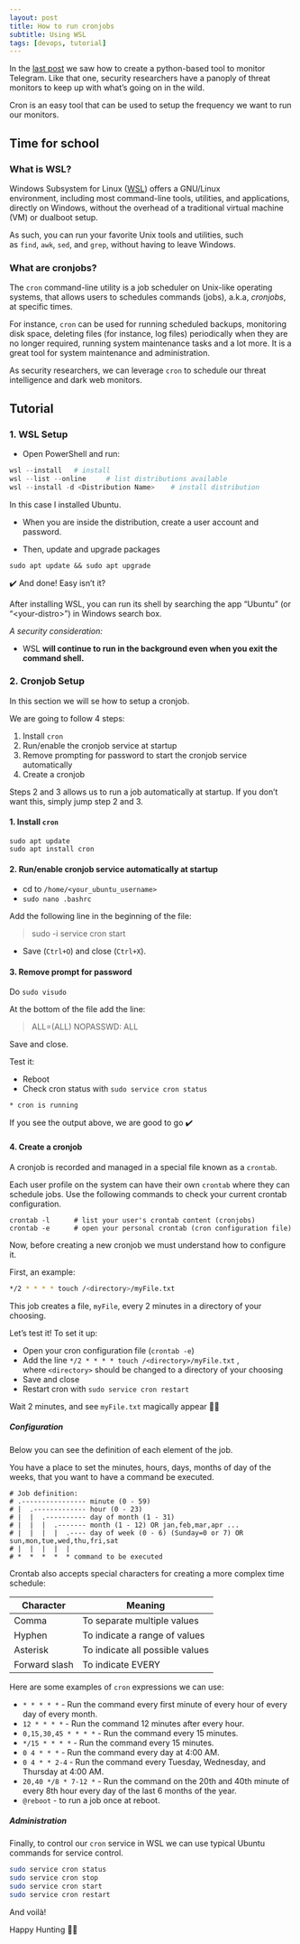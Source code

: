 ```yaml
---
layout: post
title: How to run cronjobs
subtitle: Using WSL
tags: [devops, tutorial]
---
```


In the [last post](https://olgacarvalho.github.io/2023-08-04-how-to-monitor-telegram/) we saw how to create a python-based tool to monitor Telegram. Like that one, security researchers have a panoply of threat monitors to keep up with what’s going on in the wild.

Cron is an easy tool that can be used to setup the frequency we want to run our monitors.

  

## Time for school

### What is WSL?

Windows Subsystem for Linux ([WSL](https://learn.microsoft.com/en-us/windows/wsl/about "https://learn.microsoft.com/en-us/windows/wsl/about")) offers a GNU/Linux environment, including most command-line tools, utilities, and applications, directly on Windows, without the overhead of a traditional virtual machine (VM) or dualboot setup.  

As such, you can run your favorite Unix tools and utilities, such as `find`, `awk`, `sed`, and `grep`, without having to leave Windows.

  

### What are cronjobs?

The `cron` command-line utility is a job scheduler on Unix-like operating systems, that allows users to schedules commands (jobs), a.k.a, _cronjobs_, at specific times.  

For instance, `cron` can be used for running scheduled backups, monitoring disk space, deleting files (for instance, log files) periodically when they are no longer required, running system maintenance tasks and a lot more. It is a great tool for system maintenance and administration.

  

As security researchers, we can leverage `cron` to schedule our threat intelligence and dark web monitors.

  

  

## Tutorial

### 1\. WSL Setup

* Open PowerShell and run:

```powershell
wsl --install   # install
wsl --list --online     # list distributions available
wsl --install -d <Distribution Name>    # install distribution
```

In this case I installed Ubuntu.


* When you are inside the distribution, create a user account and password.


* Then, update and upgrade packages

```
sudo apt update && sudo apt upgrade
```

  

✔️ And done! Easy isn’t it?

  

After installing WSL, you can run its shell by searching the app “Ubuntu” (or “\<your-distro>”) in Windows search box.

  

_A security consideration:_

- WSL **will continue to run in the background even when you exit the command shell.**

  

  

### 2\. Cronjob Setup

In this section we will se how to setup a cronjob. 

  

We are going to follow 4 steps:

1. Install `cron`
2. Run/enable the cronjob service at startup
3. Remove prompting for password to start the cronjob service automatically
4. Create a cronjob

  

Steps 2 and 3 allows us to run a job automatically at startup. If you don’t want this, simply jump step 2 and 3.

  

  

#### 1\. Install `cron`

```
sudo apt update
sudo apt install cron
```

  

  

#### 2\. Run/enable cronjob service automatically at startup

- cd to `/home/<your_ubuntu_username>`
- `sudo nano .bashrc`

Add the following line in the beginning of the file:

> sudo -i service cron start

- Save (`Ctrl+O`) and close (`Ctrl+X`).
  

#### 3\. Remove prompt for password

Do `sudo visudo`

At the bottom of the file add the line: 

> <your WSL ubuntu username> ALL=(ALL) NOPASSWD: ALL

Save and close.
  

Test it:

- Reboot
- Check cron status with `sudo service cron status`

```
* cron is running
```

If you see the output above, we are good to go ✔️

  

#### 4\. Create a cronjob

A cronjob is recorded and managed in a special file known as a `crontab`.

Each user profile on the system can have their own `crontab` where they can schedule jobs. Use the following commands to check your current crontab configuration.  

```
crontab -l      # list your user's crontab content (cronjobs)
crontab -e      # open your personal crontab (cron configuration file)
```

  

Now, before creating a new cronjob we must understand how to configure it.

  

First, an example:

```sh
*/2 * * * * touch /<directory>/myFile.txt
```

This job creates a file, `⁠myFile`⁠, every 2 minutes in a directory of your choosing.

  

Let’s test it! To set it up:

- Open your cron configuration file (`crontab -e`)
- Add the line `*/2 * * * * touch /<directory>/myFile.txt` , where `<directory>` should be changed to a directory of your choosing
- Save and close
- Restart cron with `sudo service cron restart`

  

Wait 2 minutes, and see `myFile.txt` magically appear 🧙‍♀️

  

##### Configuration

Below you can see the definition of each element of the job. 

You have a place to set the minutes, hours, days, months of day of the weeks, that you want to have a command be executed.

  

```
# Job definition:
# .---------------- minute (0 - 59)
# |  .------------- hour (0 - 23)
# |  |  .---------- day of month (1 - 31)
# |  |  |  .------- month (1 - 12) OR jan,feb,mar,apr ...
# |  |  |  |  .---- day of week (0 - 6) (Sunday=0 or 7) OR sun,mon,tue,wed,thu,fri,sat
# |  |  |  |  |
# *  *  *  *  * command to be executed
```

  

Crontab also accepts special characters for creating a more complex time schedule:

| **Character** | **Meaning** |
| --- | --- |
| Comma | To separate multiple values |
| Hyphen | To indicate a range of values |
| Asterisk | To indicate all possible values |
| Forward slash | To indicate EVERY |

  

  

Here are some examples of `cron` expressions we can use:

- `* * * * *` - Run the command every first minute of every hour of every day of every month.
- `12 * * * *` - Run the command 12 minutes after every hour.
- `0,15,30,45 * * * *` - Run the command every 15 minutes.
- `*/15 * * * *` - Run the command every 15 minutes.
- `0 4 * * *` - Run the command every day at 4:00 AM.
- `0 4 * * 2-4` - Run the command every Tuesday, Wednesday, and Thursday at 4:00 AM.
- `20,40 */8 * 7-12 *` - Run the command on the 20th and 40th minute of every 8th hour every day of the last 6 months of the year.
- `@reboot` - to run a job once at reboot. 

  

  

##### Administration

Finally, to control our `cron` service in WSL we can use typical Ubuntu commands for service control.

```sh
sudo service cron status
sudo service cron stop
sudo service cron start
sudo service cron restart

```

  

And voilà!

Happy Hunting 🕵️‍♀️